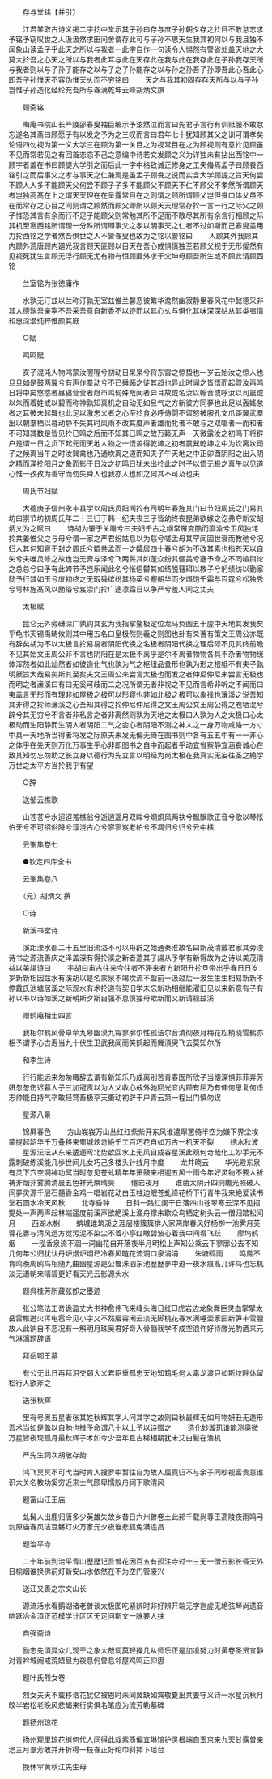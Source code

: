 <!-- { "loadSidebar": true } -->
　　存与堂铭【并引】

　　江君某取古诗义掲二字扵中堂示其子孙曰存与庶子孙朝夕存之扵目不敢怠忘求予铭予窃叹世之人汲汲然求田问舍谓存此可与子孙不思天生我其初何以与我且独不闻象山读孟子乎此天之所以与我者一此字自作一句读令人惕然有警省处盖天地之大莫大扵吾之心天之所以与我者此耳与此在天存此在我与此在我存此在子孙我存天所与我者则以与子孙子能存之以与子之子孙能存之以与孙之孙吾子孙即吾此心吾此心即吾子孙惟天不容伪惟天乆而不穷铭曰
　　天之与我其初固存存天所与以与子孙岂惟子孙造化经纶充吾所与春满乾坤云峰胡炳文譔

　　顾斋铭

　　晦庵书院山长严陵邵春叟袖巨编示予泫然泣而言曰先君子言行有训祗服不敢怠忘遂名其斋曰顾愿子有以发之予为之三叹而言曰君年七十犹知顾其父之训可谓孝矣论语四勿视为第一义大学三在顾为第一关目之为视常目在之为顾视则有意扵见顾虽不见而常若见之有回首恋恋不己之意编中诗若文发顾之义为详独未有拈出西铭中一顾字者盖在书曰顾諟大学引之而后此一字中格致诚正修身之工夫偹焉孟子曰顾飬西铭引之而后事父之孝与事天之仁兼焉是虽孟子顾飬之说而实含大学顾諟之旨天何尝不顾人人多不能顾天父何尝不顾子子多不能顾父不顾天不仁不顾父不孝然所谓顾天者岂独高髙在上之谓天天理在在呈露常目在之则谓之顾所谓顾父岂但飬口体父虽不在而常存之心目之间则谓之顾然而顾父即所以顾天天理常存扵一言一行之际父之顾子惟恐其言有余而行不足子能顾父则常勉其所不足而不敢尽其所有余言行相顾之际其机至宻西铭所谓理一分殊所谓即事父之孝以明事天之仁者不过如斯而己春叟盖用力扵西铭之学者然吾惧世之人不皆春叟也故为之铭以警铭曰
　　人顾其外我顾其内顾外荒唐顾内廽光我言顾天匪顾以目天在吾心戒惧慎独至若顾父视于无形僾然有见视死犹生言顾无浮行顾无尤有物有恒顾匪外求干父坤母顾吾所生或不顾此请顾西铭

　　兰室铭为张徳庸作

　　水孰无汀兹以兰称汀孰无室兹惟兰馨恶彼繁华澹然幽寂静里春风花中懿德采非其人德孰吾亲寜不吾采吾意自新香不以迹而以其心乆与俱化其味深深姑从其类夷情和惠深濳纯粹惟颜其庻

　　○赋

　　鸡鸣赋

　　亥子混沌人物鸿蒙汝喔喔兮初动日杲杲兮将东雷之惊蛰也一岁云始汝之惊人也旦旦如是鼓两翼兮有声作羣动兮不已舜跖之徒其趋也异此时闻之皆悟而起暨汝再鸣日将中矣悠悠者昼寝营营者趋市鸣何殊哉闻者异耳故或名汝以翰音或呼汝以司晨或以朱而着姓或以碧而称神孰知真机之自动无如旦气之方新彼方同夣也此足以轰媱怠者之耳彼未起舞也此足以激忠义者之心至扵食必呼俦闘不留怒被服孔文爪距翼武羣出以朝羣栖以暮动静不失其时风雨不改其度声者雄而牝者不敢与之双唱者一而和者不可知其数是皆见扵已鸣之后而不知其已鸣之故万籁无声一天微露汝之初鸣干将辟户是谓一日之贞下起元而天地人物之一悟盖得乾坤之初者震巽乾坤之中为坎离坎司子之候离当午之时汝巽禽也乃通坎离之道而知夫子午天地之中正卯酉阴阳之出入阴之精而泽扵阳月之象而影于日汝之初鸣日犹未出扵此之时子以悟无极之真午以见道心惟一孜孜为善守而勿失舜人也我亦人也如之何其不可及也夫

　　周氏节妇赋

　　大德庚子信州永丰县学以周氏贞妇闻扵有司明年春旌其门曰节妇周氏之门易其坊曰崇节坊初周氏年二十三归于韩一纪夫丧三子皆幼终丧昆弟欲嫁之讫弗夺新安胡炳文为之赋曰
　　诗胡为肇于关雎兮曰夫妇千古之纲常罹变酷而靡渝兮卫风独诧扵共姜惟父之与母兮谓一家之严君纷姑息以为慈兮嗟孟母其罕闻固世衰而教弛兮况妇人其何知亶干封之周氏兮嫓共孟而一之孀居四十春兮胡为不改其素也指苍天以自矢兮夫唯灵修之故也岂无膏与泽兮飞两鬓其如蓬众纷其俪美兮蹇予命之不同喧舆论之总总兮曰予有此姱节予岂乐闻此名兮怅悒欎其如结脱簮珥以教子兮躬绩纺以勤家懿予行其如玉兮庻初终之无瑕舜缤纷其杨英兮蹇朝华而夕熸饱千霜与百霆兮松独秀兮穹林旌髙风以励俗兮岌崇门扵广途凛霜日以争严兮羞人间之丈夫

　　太极赋

　　昆仑无外旁礴深广孰钩其玄为我指掌鳌极定位龙马负图五十虗中天地其发我矣乎龟书天锡禹畴攸则其中用五名曰皇极然则羲之则图也卦有爻蓍有策文王周公亦既有辞矣胡为不以太极言扵易易者阴阳代换之名极者阴阳代换之理后际不见其终前瞻不见其始文王周公非不言也阴阳在是太极不离乎是尔不离者物物各具不杂者物物统体浑然者如此灿然者如彼造化气也孰为气之枢纽品彚形也孰为形之根柢不有夫子孰明厥旨大哉易矣斯其至矣夫文王周公未尝言太极也而发之者仲尼仲尼未尝言无极也而明之者濓溪曰有曰无奚可岐而二之况所谓无者非视之不见而言希非听之不闻而曰夷盖言无形而有理非如屋极之极可以形窥也非如北极之极可以象推也濓溪之说吾知其非得之扵师濓溪之心吾知其得之扵仲尼仲尼得之文王周公文王周公得之庖牺混兮辟兮其无穷兮不言者非私言之者非离然则孰为天地之太极曰人孰为人之太极曰心太极动而生阳静而生阴人者阴阳二气之会心者阴阳不测之神人之一身万物咸偹一方寸中具一天地所当得者将发之际原夫未发无偏无倚在图书则中各有五五中有一一非心之体乎在先天则万化万事生乎心非即图书之自中而起者乎动宜省察静宜涵飬诚心在致其知勿忘勿助之长立身以德行为先立言以明经为尚太极在我真实无妄往圣之絶学万世之太平方当扵我乎有望

　　○辞

　　送邹云樵歌

　　山苍苍兮水迢迢羗樵翁兮逝逍遥月双眸兮烱烱风两袂兮飘飘歌正音兮歌以琴怅伯牙兮不可招俗降兮淳浇古心兮寥寥岌老柏兮不凋归兮归兮云中樵

　　云峯集卷七

　　●钦定四库全书

　　云峯集卷八

　　（元）胡炳文 撰

　　○诗

　　新溪书堂诗

　　溪距溧水都二十五里旧流溢不可以舟辟之始通秦淮故名曰新茂清戴君家其旁浚诗书之源流善庆之泽盖深有得扵溪之新者遣其子諹从予学有新得故为之诗以美茂清益以美諹诗曰
　　宇胡曰宙古往来今往者不滞来者方新阳升扵旦帝出乎春日日岁岁新新相因兹水有溪胡以是名蒙泉不竭坎流不盈前一汲过后一汲生生生相易新新不停戴氏池塘居溪之际观水有术扵道有契旧学未忘新功相继能濯旧见以来新意有子有孙以书以诗如溪之新朝斯夕斯自强不息慎独母欺新而又新请视兹溪

　　赠鹤庵相士四言

　　我相尔鹤风骨卓荦九皋幽漠九霄寥廓尔性孤洁尔音清彻夜月梅花松梢晓雪鹤亦相予谓予心古寿当九十伏生卫武我闻而笑鹤起而舞湏臾飞去莫知尔所

　　和李生诗

　　行行能远来匆匆輙辞去谓有新知乐乃成离别苦青春固所欣子当懐深惧菲菲弄芳妍怱怱伤迟暮人子三加冠责以为人父收心戒外驰回光宜内顾有屈乃有伸何思复何虑志帅能自持气卒敢轻骛畜极亨天衢动初辟干户青云第一程出门慎勿误

　　星源八景

　　锦屏春色
　　方山峩峩万山丛红红紫紫开东风谁遣罘罳倚半空为嫌下界尘埃蒙提起韶华千万叠移来蜀城炫竒絶千工百巧花自如万古一机天不裂
　　绣水秋波
　　星源沄沄从东来逶逦弯北势欲回水上无风自成谷星溪此观何竒哉化工妙手元不露刺破练溪能几歩世间儿女巧己多楼头针线月中度
　　龙井晓云
　　华光殿东泉有灵下穴空洞神功冥当时忽见苍虬精年年箫皷来相迎五风十雨今年好灵物不要人祈祷非烟非雾腾清晨五色祥光焕晴昊
　　僊岩夜月
　　谁凿太阴开四洞蟾光照破人间夣灵源千层石髓香金鸡一唱岩花动白玉柱边眠苍虬绛花桥下行青牛我来絶爱读书堂石圆水冷天风秋
　　北寺昏钟
　　日斜一路红阑干日落四山苍翠寒云深不见招提处一声两声起林端遥度前溪声欲絶溪上渔舟撑未歇众鸟栖定树头云一僧归踏松间月
　　西湖水榭
　　蚺城谁筑溪之涯层楼簇簇排人家两岸春风好杨栁一池霁月芙蓉花香与清风远方觉污泥不染尘不着小亭红瞰碧波心着我中间看飞跃
　　廖坞鹤烟
　　一泓香泉流不涸一洞幽花自开落夜半月明松上声知公乘云下寥廓公去不知几何年公归犹认丹炉烟炉烟已冷春风暄花流洞口泉涓涓
　　朱塘鸥雨
　　鸣鳯不肯鸣晚周鸥鸟相随九曲幽星源是公鲁洙泗东池歴歴夣中逰一夜水痕髙几许鸟也忘机淡无语朝来晴碧更好看天光云影源头水

　　题呉桂芳所蔵张卽之墨迹

　　张公笔法工竒诡盈丈大书神愈伟飞来峰头海日红□虎岩边龙象舞巨灵血掌擘太岳雷椎迸火挥电雹今见小字又不然层霄闲云淡无脚桃花春水满唾壶家园新笋丰雪膄故人此饷自不恶况有一斛明月珠吴君好竒入骨髓我学不成空浪许好待滕光酌酒来元气淋漓题辞语

　　拜岳鄂王墓

　　有公无此日再拜泪交頥大义君臣重孤忠天地知鸩毛何太毒龙渡只如斯坟畔休留桧行人欲斧之

　　送张秋辉

　　里有号奥五星者张其姓秋辉其字人问其字之故则曰秋最辉无如月物妍丑无遁形吾术当如是盖以自勉也推予命谓八十以上予以诗赠之
　　造化妙璇玑谁能测奥微万星皆夜现孤月最秋辉子术如今少吾年且古稀相期犹未艾白髪在渔机

　　严先生祠次胡敬存韵

　　鸿飞冥冥不可弋当时肯入搜罗中暂往自为故人屈竟归不与余子同眇视富贵意谁识大关名教功奚穷近来士气颇卑懦舣舟祠下歌清风

　　题富山汪王庙

　　虬髯人出鹿归唐多少英雄失故乡昔日六州曽卷土此邦千载尚尊王髙陵夜雨鸣弓剑原庙春风洁豆觞灯火万家元夕夜谁悲狐兔满连昌

　　题治平寺

　　二十年前到治平青山歴歴记吾曽花因百五有孤注寺过十三无一僧云影长昏天外日榆烟谁换佛前灯新安山水依然在不为空门管废兴

　　送汪又善之宗文山长

　　源流活水看鹅湖诸老曽谈太极图吃紧辨时非好辨开端无字岂虗无絶弦琴尚遗音响跃冶金湏正范模学计区区无足问斯文一脉要人扶

　　自强斋诗

　　励志先湏异众儿观干之象大哉词莫轻操几从师乐正是加飡努力时黄卷圣贤宜静对青衿城阙戒荒嬉昼为夜息何曽息邻屋鸡鸣正仰思

　　题叶氏烈女卷

　　烈女夫天不载移诰花犹忆被恩时未同冀缺如宾敬夐出共姜守义诗一水星沉秋月皎半岩松老晚风悲朅来行实俱名笔应为流芳勒墓碑

　　题扬州琼花

　　扬州观里琼花树何代人间得此栽素质偏宜琳馆护灵根端自玉京来九天甘露曽亲浥三月羣芳敢并开折得一枝春正好纶巾斜揷下瑶台

　　挽休寜黄秋江先生母

